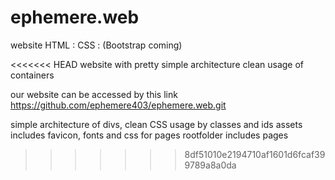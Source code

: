 # ephemere.web
 website HTML : CSS : (Bootstrap coming)

<<<<<<< HEAD
website with pretty simple architecture
clean usage of containers

our website can be accessed by this link
https://github.com/ephemere403/ephemere.web.git

simple architecture of divs, clean CSS usage by classes and ids
assets includes favicon, fonts and css for pages
rootfolder includes pages
>>>>>>> 8df51010e2194710af1601d6fcaf399789a8a0da
